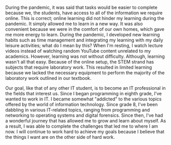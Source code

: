 
During the pandemic, it was said that tasks would be easier to complete because we, the students, have access to all of the information we require online. This is correct; online learning did not hinder my learning during the pandemic. It simply allowed me to learn in a new way. It was also convenient because we were in the comfort of our own homes, which gave me more energy to learn. During the pandemic, I developed new learning habits such as time management and integrating my learning with my daily leisure activities; what do I mean by this? When I'm resting, I watch lecture videos instead of watching random YouTube content unrelated to my academics. However, learning was not without difficulty.  Although, learning wasn't all that easy. Because of the online setup, the STEM strand has subjects that require laboratory work. This resulted in limited learning because we lacked the necessary equipment to perform the majority of the laboratory work outlined in our textbook.



Our goal, like that of any other IT student, is to become an IT professional in the fields that interest us. Since I began programming in eighth grade, I've wanted to work in IT. I became somewhat "addicted" to the various topics offered by the world of information technology. Since grade 8, I've been dabbling in various IT-related topics, ranging from programming and networking to operating systems and digital forensics. Since then, I've had a wonderful journey that has allowed me to grow and learn about myself. As a result, I was able to complete the challenges that led me to where I am now. I will continue to work hard to achieve my goals because I believe that the things I want are on the other side of hard work.